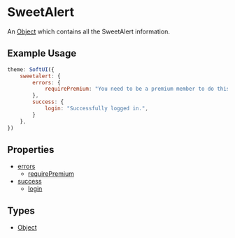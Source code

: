 # SweetAlert
An [Object](https://developer.mozilla.org/en-US/docs/Web/JavaScript/Reference/Global_Objects/Object) which contains all the SweetAlert information.

## Example Usage
```js
theme: SoftUI({
    sweetalert: {
        errors: {
            requirePremium: "You need to be a premium member to do this.",
        },
        success: {
            login: "Successfully logged in.",
        }
    },
})
```

## Properties
* [errors](/docs/sweetalert/errors/)
  * [requirePremium](/docs/sweetalert/errors/requirePremium)
* [success](/docs/sweetalert/success/)
  * [login](/docs/sweetalert/success/login)

## Types
- [Object](https://developer.mozilla.org/en-US/docs/Web/JavaScript/Reference/Global_Objects/Object)